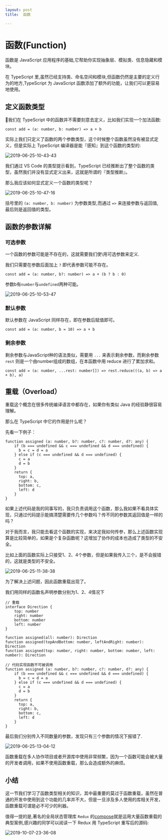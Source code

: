 ```yaml
---
layout: post
title:  函数

---
```



# 函数\(Function\)

函数是 JavaScript 应用程序的基础,它帮助你实现抽象层、模拟类、信息隐藏和模块。

在 TypeScript 里,虽然已经支持类、命名空间和模块,但函数仍然是主要的定义行为的地方,TypeScript 为 JavaScript 函数添加了额外的功能，让我们可以更容易地使用。

## 定义函数类型

我们在 TypeScript 中的函数并不需要刻意去定义，比如我们实现一个加法函数:

```
const add = (a: number, b: number) => a + b

```

实际上我们只定义了函数的两个参数类型，这个时候整个函数虽然没有被显式定义，但是实际上 TypeScript 编译器是能『感知』到这个函数的类型的:

![2019-06-25-10-43-43](https://user-gold-cdn.xitu.io/2019/10/11/16dbb1194a11bb4c?w=518&h=71&f=png&s=18043)

我们通过 VS Code 的类型提示看到，TypeScript 已经推断出了整个函数的类型，虽然我们并没有显式定义出来，这就是所谓的『类型推断』。

那么我应该如何显式定义一个函数的类型呢？

![2019-06-25-10-47-16](https://user-gold-cdn.xitu.io/2019/10/11/16dbb1194a4d9eff?w=711&h=190&f=png&s=26351)

括号里的 `(a: number, b: number)` 为参数类型,而通过 `=>` 来连接参数与返回值, 最后则是返回值的类型。

## 函数的参数详解

### 可选参数

一个函数的参数可能是不存在的，这就需要我们使\\用可选参数来定义.

我们只需要在参数后面加上 `?` 即代表参数可能不存在。

```
const add = (a: number, b?: number) => a + (b ? b : 0)

```

参数b有`number`与`undefined`两种可能。

![2019-06-25-10-53-47](https://user-gold-cdn.xitu.io/2019/10/11/16dbb1194a559f31?w=576&h=74&f=png&s=18717)

### 默认参数

默认参数在 JavaScript 同样存在，即在参数后赋值即可。

```
const add = (a: number, b = 10) => a + b

```

### 剩余参数

剩余参数与JavaScript种的语法类似，需要用 `...` 来表示剩余参数，而剩余参数 `rest` 则是一个由number组成的数组，在本函数中用 reduce 进行了累加求和。

```
const add = (a: number, ...rest: number[]) => rest.reduce(((a, b) => a + b), a)

```

## 重载（Overload）

重载这个概念在很多传统编译语言中都存在，如果你有类似 Java 的经验静很容易理解。

那么在 TypeScript 中它的作用是什么呢？

先看一下例子：

```
function assigned (a: number, b?: number, c?: number, d?: any) {
    if (b === undefined && c === undefined && d === undefined) {
      b = c = d = a
    } else if (c === undefined && d === undefined) {
      c = a
      d = b
    }
    return {
      top: a,
      right: b,
      bottom: c,
      left: d
    }
}

```

如果上述代码是我的同事写的，我只负责调用这个函数，那么我如果不看具体实现，只通过代码提示能搞清楚需要传几个参数吗？传不同的参数其返回值是一样的吗？

对于我而言，我只能去看这个函数的实现，来决定我如何传参，那么上述函数实现算是比较简单的，如果是个复杂函数呢？这增加了协作的成本也造成了类型的不安全。

比如上面的函数实际上只接受1、2、4个参数，但是如果我传入三个，是不会报错的，这就是类型的不安全。

![2019-06-25-11-38-38](https://user-gold-cdn.xitu.io/2019/10/11/16dbb1194a6633b1?w=553&h=211&f=png&s=33465)

为了解决上述问题，因此函数重载出现了。

我们用同样的函数名声明参数分别为1、2、4情况下

```
// 重载
interface Direction {
    top: number
    right: number
    bottom: number
    left: number
}

function assigned(all: number): Direction
function assigned(topAndBottom: number, leftAndRight: number): Direction
function assigned(top: number, right: number, bottom: number, left: number): Direction

// 代码实现函数不可被调用
function assigned (a: number, b?: number, c?: number, d?: any) {
    if (b === undefined && c === undefined && d === undefined) {
      b = c = d = a
    } else if (c === undefined && d === undefined) {
      c = a
      d = b
    }
    return {
      top: a,
      right: b,
      bottom: c,
      left: d
    }
}

```

最后我们分别传入不同数量的参数，发现只有三个参数的情况下报错了.

![2019-06-25-13-04-12](https://user-gold-cdn.xitu.io/2019/10/11/16dbb1194a792df6?w=299&h=128&f=png&s=11392)

函数重载在多人协作项目或者开源库中使用非常频繁，因为一个函数可能会被大量的开发者调用，如果不使用函数重载，那么会造成额外的麻烦。

## 小结

这一节我们学习了函数类型相关的知识，其中最重要的莫过于函数重载，虽然在普通的开发中使用到这个功能的几率并不大，但是一旦涉及多人使用的库相关开发，函数重载可谓是必不可少的利器。

值得一提的是,著名的全局状态管理库 `Redux` 的[compose](https://github.com/reduxjs/redux/blob/26f216e066a2a679d3cae4fb1a5c4e5d15e9fac6/src/compose.ts#L16)就是运用大量函数重载的典型案例,感兴趣的同学可以阅读一下 Redux 用 TypeScript 重写后的源码:

![2019-10-07-23-36-08](https://user-gold-cdn.xitu.io/2019/10/11/16dbb1194a7ec2fd?w=632&h=801&f=png&s=114299)